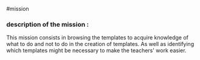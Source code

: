 #mission 
### description of the mission :

This mission consists in browsing the templates to acquire knowledge of what to do and not to do in the creation of templates. As well as identifying which templates might be necessary to make the teachers' work easier. 

